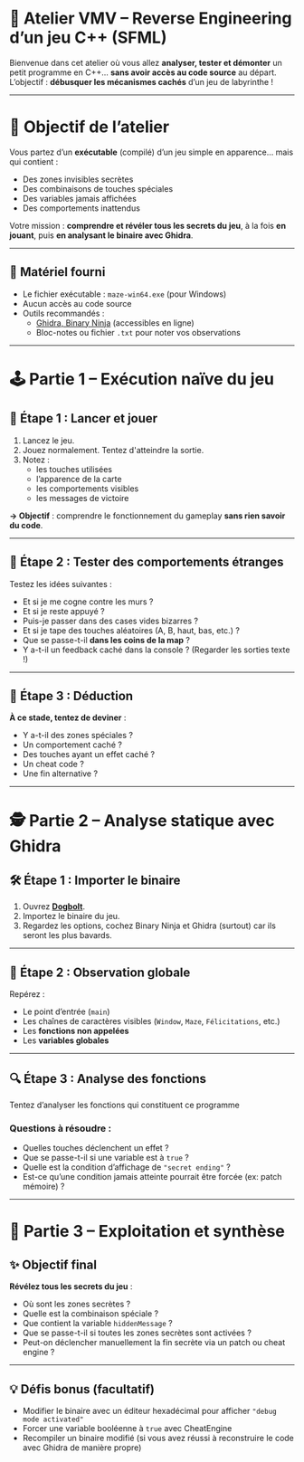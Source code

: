 # 🧠 Atelier VMV – Reverse Engineering d’un jeu C++ (SFML)

Bienvenue dans cet atelier où vous allez **analyser, tester et démonter** un petit programme en C++... **sans avoir accès au code source** au départ. L’objectif : **débusquer les mécanismes cachés** d’un jeu de labyrinthe !

---

# 🎯 Objectif de l’atelier

Vous partez d’un **exécutable** (compilé) d’un jeu simple en apparence… mais qui contient :
* Des zones invisibles secrètes
* Des combinaisons de touches spéciales
* Des variables jamais affichées
* Des comportements inattendus

Votre mission : **comprendre et révéler tous les secrets du jeu**, à la fois **en jouant**, puis **en analysant le binaire avec Ghidra**.

---

## 📁 Matériel fourni

* Le fichier exécutable : `maze-win64.exe` (pour Windows)
* Aucun accès au code source
* Outils recommandés :
  * [Ghidra, Binary Ninja](https://dogbolt.org) (accessibles en ligne)
  * Bloc-notes ou fichier `.txt` pour noter vos observations

---

# 🕹️ Partie 1 – Exécution naïve du jeu

## 🔄 Étape 1 : Lancer et jouer

1. Lancez le jeu.
2. Jouez normalement. Tentez d'atteindre la sortie.
3. Notez :
   * les touches utilisées
   * l’apparence de la carte
   * les comportements visibles
   * les messages de victoire

**→ Objectif** : comprendre le fonctionnement du gameplay **sans rien savoir du code**.

---

## 🧪 Étape 2 : Tester des comportements étranges

Testez les idées suivantes :

* Et si je me cogne contre les murs ?
* Et si je reste appuyé ?
* Puis-je passer dans des cases vides bizarres ?
* Et si je tape des touches aléatoires (A, B, haut, bas, etc.) ?
* Que se passe-t-il **dans les coins de la map** ?
* Y a-t-il un feedback caché dans la console ? (Regarder les sorties texte !)

---

## 🧩 Étape 3 : Déduction

**À ce stade, tentez de deviner** :

* Y a-t-il des zones spéciales ?
* Un comportement caché ?
* Des touches ayant un effet caché ?
* Un cheat code ?
* Une fin alternative ?

---


# 🕵️ Partie 2 – Analyse statique avec Ghidra

## 🛠️ Étape 1 : Importer le binaire

1. Ouvrez [**Dogbolt**](https://dogbolt.org).
2. Importez le binaire du jeu.
3. Regardez les options, cochez Binary Ninja et Ghidra (surtout) car ils seront les plus bavards.

---

## 🧠 Étape 2 : Observation globale

Repérez :

* Le point d’entrée (`main`)
* Les chaînes de caractères visibles (`Window`, `Maze`, `Félicitations`, etc.)
* Les **fonctions non appelées**
* Les **variables globales** 

---

## 🔍 Étape 3 : Analyse des fonctions

Tentez d’analyser les fonctions qui constituent ce programme

### Questions à résoudre :

* Quelles touches déclenchent un effet ?
* Que se passe-t-il si une variable est à `true` ?
* Quelle est la condition d’affichage de `"secret ending"` ?
* Est-ce qu’une condition jamais atteinte pourrait être forcée (ex: patch mémoire) ?

---

# 🧠 Partie 3 – Exploitation et synthèse

## ✨ Objectif final

**Révélez tous les secrets du jeu** :

* Où sont les zones secrètes ?
* Quelle est la combinaison spéciale ?
* Que contient la variable `hiddenMessage` ?
* Que se passe-t-il si toutes les zones secrètes sont activées ?
* Peut-on déclencher manuellement la fin secrète via un patch ou cheat engine ?

---

## 💡 Défis bonus (facultatif)

* Modifier le binaire avec un éditeur hexadécimal pour afficher `"debug mode activated"`
* Forcer une variable booléenne à `true` avec CheatEngine
* Recompiler un binaire modifié (si vous avez réussi à reconstruire le code avec Ghidra de manière propre)

